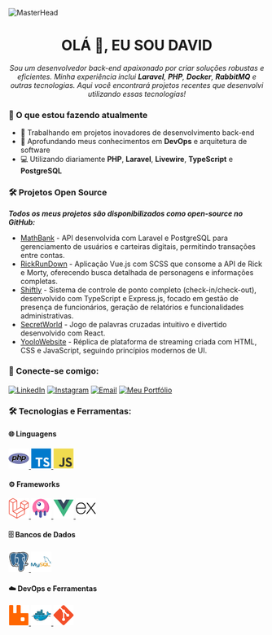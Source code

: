 ![MasterHead](https://i.pinimg.com/originals/02/01/1e/02011ec8554277b8c70bf22fb192123c.gif)

<h1 align="center">OLÁ 👋, EU SOU DAVID</h1>

<p align="center">
  <em>Sou um desenvolvedor back-end apaixonado por criar soluções robustas e eficientes. Minha experiência inclui <strong>Laravel</strong>, <strong>PHP</strong>, <strong>Docker</strong>, <strong>RabbitMQ</strong> e outras tecnologias. Aqui você encontrará projetos recentes que desenvolvi utilizando essas tecnologias!</em>
</p>

### 💼 O que estou fazendo atualmente
- 🔭 Trabalhando em projetos inovadores de desenvolvimento back-end
- 🌱 Aprofundando meus conhecimentos em <strong>DevOps</strong> e arquitetura de software
- 💻 Utilizando diariamente <strong>PHP</strong>, <strong>Laravel</strong>, <strong>Livewire</strong>, <strong>TypeScript</strong> e <strong>PostgreSQL</strong>

### 🛠️ Projetos Open Source
***Todos os meus projetos são disponibilizados como open-source no GitHub:***

- [MathBank](https://github.com/DaviProgramming/mathbank) - API desenvolvida com Laravel e PostgreSQL para gerenciamento de usuários e carteiras digitais, permitindo transações entre contas.
- [RickRunDown](https://github.com/DaviProgramming/rickrundown) - Aplicação Vue.js com SCSS que consome a API de Rick e Morty, oferecendo busca detalhada de personagens e informações completas.
- [Shiftly](https://github.com/DaviProgramming/Shiftly) - Sistema de controle de ponto completo (check-in/check-out), desenvolvido com TypeScript e Express.js, focado em gestão de presença de funcionários, geração de relatórios e funcionalidades administrativas.
- [SecretWorld](https://github.com/DaviProgramming/secretword-reactproject) - Jogo de palavras cruzadas intuitivo e divertido desenvolvido com React.
- [YooloWebsite](https://github.com/DaviProgramming/Yoolo-Site-for-movies-and-series) - Réplica de plataforma de streaming criada com HTML, CSS e JavaScript, seguindo princípios modernos de UI.

### 🤝 Conecte-se comigo:
<p align="left">
  <a href="https://www.linkedin.com/in/davidoliveiradev/" target="_blank"><img align="center" src="https://raw.githubusercontent.com/dmhendricks/signature-social-icons/master/icons/round-flat-filled/50px/linkedin.png" alt="LinkedIn" height="40" width="40" /></a>
  <a href="https://instagram.com/asdavidoliveira" target="_blank"><img align="center" src="https://raw.githubusercontent.com/dmhendricks/signature-social-icons/master/icons/round-flat-filled/50px/instagram.png" alt="Instagram" height="40" width="40" /></a>
  <a href="mailto:daviddenisson2014@gmail.com"><img align="center" src="https://raw.githubusercontent.com/dmhendricks/signature-social-icons/master/icons/round-flat-filled/50px/mail.png" alt="Email" height="40" width="40" /></a>
  <a href="https://david-portfolio-plum.vercel.app/" target="_blank"><img align="center" src="https://raw.githubusercontent.com/dmhendricks/signature-social-icons/master/icons/round-flat-filled/50px/website.png" alt="Meu Portfólio" height="40" width="40" /></a>
</p>

### 🛠️ Tecnologias e Ferramentas:

#### 🌐 Linguagens
<p align="left"> 
    <a href="https://www.php.net/" target="_blank" rel="noreferrer">
        <img src="https://raw.githubusercontent.com/devicons/devicon/master/icons/php/php-original.svg" alt="PHP" width="40" height="40" />
    </a>
    <a href="https://www.typescriptlang.org/" target="_blank" rel="noreferrer">
        <img src="https://raw.githubusercontent.com/devicons/devicon/master/icons/typescript/typescript-original.svg" alt="TypeScript" width="40" height="40" />
    </a>
    <a href="https://developer.mozilla.org/en-US/docs/Web/JavaScript" target="_blank" rel="noreferrer">
        <img src="https://raw.githubusercontent.com/devicons/devicon/master/icons/javascript/javascript-original.svg" alt="JavaScript" width="40" height="40" />
    </a>
</p>

#### ⚙️ Frameworks
<p align="left"> 
    <a href="https://laravel.com/" target="_blank" rel="noreferrer">
        <img src="https://raw.githubusercontent.com/devicons/devicon/ca28c779441053191ff11710fe24a9e6c23690d6/icons/laravel/laravel-original.svg" alt="Laravel" width="40" height="40" />
    </a>
    <a href="https://livewire.laravel.com/" target="_blank">
        <img src="https://raw.githubusercontent.com/devicons/devicon/ca28c779441053191ff11710fe24a9e6c23690d6/icons/livewire/livewire-original.svg" alt="Livewire" width="40" height="40" />
    </a>
    <a href="https://vuejs.org/" target="_blank" rel="noreferrer">
        <img src="https://raw.githubusercontent.com/devicons/devicon/1119b9f84c0290e0f0b38982099a2bd027a48bf1/icons/vuejs/vuejs-original.svg" alt="Vue.js" width="40" height="40" />
    </a>
    <a href="https://expressjs.com/" target="_blank" rel="noreferrer">
        <img src="https://raw.githubusercontent.com/devicons/devicon/master/icons/express/express-original.svg" alt="Express.js" width="40" height="40" />
    </a>
</p>

#### 🗄️ Bancos de Dados
<p align="left"> 
    <a href="https://www.postgresql.org/" target="_blank" rel="noreferrer">
        <img src="https://raw.githubusercontent.com/devicons/devicon/ca28c779441053191ff11710fe24a9e6c23690d6/icons/postgresql/postgresql-original.svg" alt="PostgreSQL" width="40" height="40" />
    </a>
    <a href="https://www.mysql.com/" target="_blank" rel="noreferrer"> 
        <img src="https://raw.githubusercontent.com/devicons/devicon/master/icons/mysql/mysql-original-wordmark.svg" alt="MySQL" width="40" height="40" /> 
    </a>
</p>

#### ☁️ DevOps e Ferramentas
<p align="left"> 
    <a href="https://www.rabbitmq.com/" target="_blank" rel="noreferrer">
        <img src="https://raw.githubusercontent.com/devicons/devicon/ca28c779441053191ff11710fe24a9e6c23690d6/icons/rabbitmq/rabbitmq-original.svg" alt="RabbitMQ" width="40" height="40" />
    </a>
    <a href="https://www.docker.com/" target="_blank" rel="noreferrer">
        <img src="https://raw.githubusercontent.com/devicons/devicon/ca28c779441053191ff11710fe24a9e6c23690d6/icons/docker/docker-original.svg" width="40" height="40" />
    </a>
    <a href="https://git-scm.com/" target="_blank" rel="noreferrer">
        <img src="https://raw.githubusercontent.com/devicons/devicon/master/icons/git/git-original.svg" alt="Git" width="40" height="40" />
    </a>
</p> 
